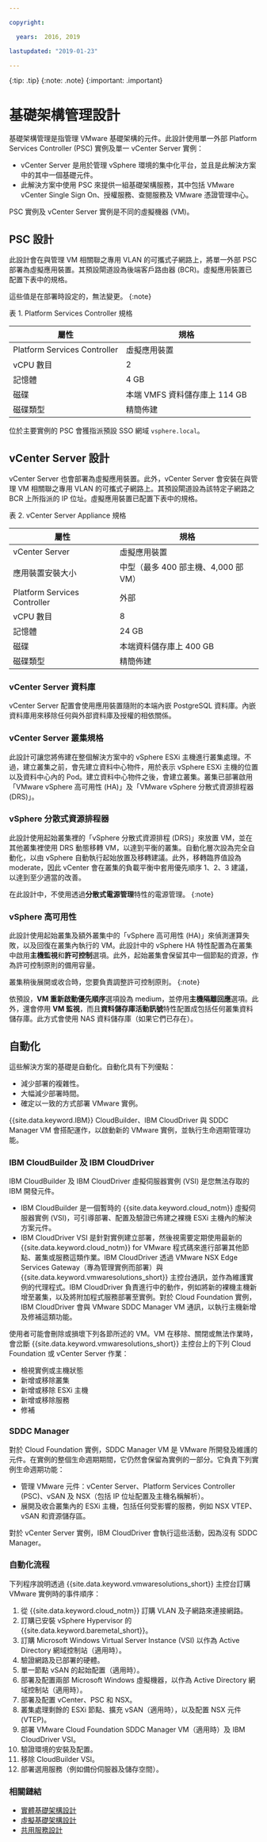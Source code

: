 ```yaml
---

copyright:

  years:  2016, 2019

lastupdated: "2019-01-23"

---
```


{:tip: .tip}
{:note: .note}
{:important: .important}

# 基礎架構管理設計

基礎架構管理是指管理 VMware 基礎架構的元件。此設計使用單一外部 Platform Services Controller (PSC) 實例及單一 vCenter Server 實例：
* vCenter Server 是用於管理 vSphere 環境的集中化平台，並且是此解決方案中的其中一個基礎元件。
* 此解決方案中使用 PSC 來提供一組基礎架構服務，其中包括 VMware vCenter Single Sign On、授權服務、查閱服務及 VMware 憑證管理中心。

PSC 實例及 vCenter Server 實例是不同的虛擬機器 (VM)。

## PSC 設計

此設計會在與管理 VM 相關聯之專用 VLAN 的可攜式子網路上，將單一外部 PSC 部署為虛擬應用裝置。其預設閘道設為後端客戶路由器 (BCR)。虛擬應用裝置已配置下表中的規格。

這些值是在部署時設定的，無法變更。
{:note}

表 1. Platform Services Controller 規格

| 屬性                         | 規格                           |
|------------------------------|--------------------------------|
|Platform Services Controller    | 虛擬應用裝置                   |
| vCPU 數目                    |2 |
|記憶體| 4 GB                           |
| 磁碟                         | 本端 VMFS 資料儲存庫上 114 GB|
| 磁碟類型                     | 精簡佈建                     |

位於主要實例的 PSC 會獲指派預設 SSO 網域 `vsphere.local`。

## vCenter Server 設計

vCenter Server 也會部署為虛擬應用裝置。此外，vCenter Server 會安裝在與管理 VM 相關聯之專用 VLAN 的可攜式子網路上。其預設閘道設為該特定子網路之 BCR 上所指派的 IP 位址。虛擬應用裝置已配置下表中的規格。

表 2. vCenter Server Appliance 規格

| 屬性                         | 規格                                |
|------------------------------|-------------------------------------|
|vCenter Server | 虛擬應用裝置                   |
| 應用裝置安裝大小             | 中型（最多 400 部主機、4,000 部 VM）|
|Platform Services Controller    | 外部                                |
| vCPU 數目                    | 8                                   |
|記憶體| 24 GB                               |
| 磁碟                         | 本端資料儲存庫上 400 GB             |
| 磁碟類型                     | 精簡佈建                            |

### vCenter Server 資料庫

vCenter Server 配置會使用應用裝置隨附的本端內嵌 PostgreSQL 資料庫。內嵌資料庫用來移除任何與外部資料庫及授權的相依關係。

### vCenter Server 叢集規格

此設計可讓您將佈建在整個解決方案中的 vSphere ESXi 主機進行叢集處理。不過，建立叢集之前，會先建立資料中心物件，用於表示 vSphere ESXi 主機的位置以及資料中心內的 Pod。建立資料中心物件之後，會建立叢集。叢集已部署啟用「VMware vSphere 高可用性 (HA)」及「VMware vSphere 分散式資源排程器 (DRS)」。

### vSphere 分散式資源排程器

此設計使用起始叢集裡的「vSphere 分散式資源排程 (DRS)」來放置 VM，並在其他叢集裡使用 DRS 動態移轉 VM，以達到平衡的叢集。自動化層次設為完全自動化，以由 vSphere 自動執行起始放置及移轉建議。此外，移轉臨界值設為 moderate，因此 vCenter 會在叢集的負載平衡中套用優先順序 1、2、3 建議，以達到至少適當的改善。

在此設計中，不使用透過**分散式電源管理**特性的電源管理。
{:note}

### vSphere 高可用性

此設計使用起始叢集及額外叢集中的「vSphere 高可用性 (HA)」來偵測運算失敗，以及回復在叢集內執行的 VM。此設計中的 vSphere HA 特性配置為在叢集中啟用**主機監視**和**許可控制**選項。此外，起始叢集會保留其中一個節點的資源，作為許可控制原則的備用容量。

叢集稍後展開或收合時，您要負責調整許可控制原則。
{:note}

依預設，**VM 重新啟動優先順序**選項設為 medium，並停用**主機隔離回應**選項。此外，還會停用 **VM 監視**，而且**資料儲存庫活動訊號**特性配置成包括任何叢集資料儲存庫。此方式會使用 NAS 資料儲存庫（如果它們已存在）。

## 自動化

這些解決方案的基礎是自動化。自動化具有下列優點：
* 減少部署的複雜性。
* 大幅減少部署時間。
* 確定以一致的方式部署 VMware 實例。

{{site.data.keyword.IBM}} CloudBuilder、IBM CloudDriver 與 SDDC Manager VM 會搭配運作，以啟動新的 VMware 實例，並執行生命週期管理功能。

### IBM CloudBuilder 及 IBM CloudDriver

IBM CloudBuilder 及 IBM CloudDriver 虛擬伺服器實例 (VSI) 是您無法存取的 IBM 開發元件。
* IBM CloudBuilder 是一個暫時的 {{site.data.keyword.cloud_notm}} 虛擬伺服器實例 (VSI)，可引導部署、配置及驗證已佈建之裸機 ESXi 主機內的解決方案元件。
* IBM CloudDriver VSI 是針對實例建立部署，然後視需要定期使用最新的 {{site.data.keyword.cloud_notm}} for VMware 程式碼來進行部署其他節點、叢集或服務這類作業。IBM CloudDriver 透過 VMware NSX Edge Services Gateway（專為管理實例而部署）與 {{site.data.keyword.vmwaresolutions_short}} 主控台通訊，並作為維護實例的代理程式。IBM CloudDriver 負責進行中的動作，例如將新的裸機主機新增至叢集，以及將附加程式服務部署至實例。對於 Cloud Foundation 實例，IBM CloudDriver 會與 VMware SDDC Manager VM 通訊，以執行主機新增及修補這類功能。

使用者可能會刪除或損壞下列各節所述的 VM。VM 在移除、關閉或無法作業時，會岔斷 {{site.data.keyword.vmwaresolutions_short}} 主控台上的下列 Cloud Foundation 或 vCenter Server 作業：
* 檢視實例或主機狀態
* 新增或移除叢集
* 新增或移除 ESXi 主機
* 新增或移除服務
* 修補

### SDDC Manager                             

對於 Cloud Foundation 實例，SDDC Manager VM 是 VMware 所開發及維護的元件。在實例的整個生命週期期間，它仍然會保留為實例的一部分。它負責下列實例生命週期功能：
* 管理 VMware 元件：vCenter Server、Platform Services Controller (PSC)、vSAN 及 NSX（包括 IP 位址配置及主機名稱解析）。
* 展開及收合叢集內的 ESXi 主機，包括任何受影響的服務，例如 NSX VTEP、vSAN 和資源儲存區。

對於 vCenter Server 實例，IBM CloudDriver 會執行這些活動，因為沒有 SDDC Manager。

### 自動化流程

下列程序說明透過 {{site.data.keyword.vmwaresolutions_short}} 主控台訂購 VMware 實例時的事件順序：
1.  從 {{site.data.keyword.cloud_notm}} 訂購 VLAN 及子網路來連接網路。
2.  訂購已安裝 vSphere Hypervisor 的 {{site.data.keyword.baremetal_short}}。
3.  訂購 Microsoft Windows Virtual Server Instance (VSI) 以作為 Active Directory 網域控制站（適用時）。
4.  驗證網路及已部署的硬體。
5.  單一節點 vSAN 的起始配置（適用時）。
6.  部署及配置兩部 Microsoft Windows 虛擬機器，以作為 Active Directory 網域控制站（適用時）。
7.  部署及配置 vCenter、PSC 和 NSX。
8.  叢集處理剩餘的 ESXi 節點、擴充 vSAN（適用時），以及配置 NSX 元件 (VTEP)。
9.  部署 VMware Cloud Foundation SDDC Manager VM（適用時）及 IBM CloudDriver VSI。
10.  驗證環境的安裝及配置。
11. 移除 CloudBuilder VSI。
12. 部署選用服務（例如備份伺服器及儲存空間）。

### 相關鏈結

* [實體基礎架構設計](/docs/services/vmwaresolutions/archiref/solution/design_physicalinfrastructure.html)
* [虛擬基礎架構設計](/docs/services/vmwaresolutions/archiref/solution/design_virtualinfrastructure.html)
* [共用服務設計](/docs/services/vmwaresolutions/archiref/solution/design_commonservice.html)
